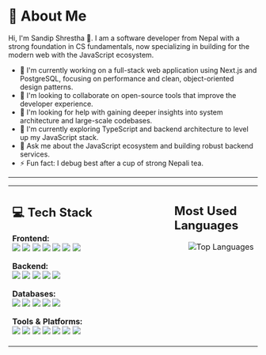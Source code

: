 # 💫 About Me

Hi, I'm Sandip Shrestha 👋. I am a software developer from Nepal with a strong foundation in CS fundamentals, now specializing in building for the modern web with the JavaScript ecosystem.

- 🔭 I'm currently working on a full-stack web application using Next.js and PostgreSQL, focusing on performance and clean, object-oriented design patterns.
- 👯 I'm looking to collaborate on open-source tools that improve the developer experience.
- 🤝 I'm looking for help with gaining deeper insights into system architecture and large-scale codebases.
- 🌱 I'm currently exploring TypeScript and backend architecture to level up my JavaScript stack.
- 💬 Ask me about the JavaScript ecosystem and building robust backend services.
- ⚡ Fun fact: I debug best after a cup of strong Nepali tea.

---

<table width="100%">
  <tr>
    <td width="65%" valign="top">
      <h2 align="left">💻 Tech Stack</h2>
     <p align="left">
  <strong>Frontend:</strong><br>
  <img src="https://img.shields.io/badge/html5-%23E34F26.svg?style=flat&logo=html5&logoColor=white" />
  <img src="https://img.shields.io/badge/css3-%231572B6.svg?style=flat&logo=css3&logoColor=white" />
  <img src="https://img.shields.io/badge/javascript-%23323330.svg?style=flat&logo=javascript&logoColor=%23F7DF1E" />
  <img src="https://img.shields.io/badge/typescript-%23007ACC.svg?style=flat&logo=typescript&logoColor=white" />
  <img src="https://img.shields.io/badge/react-%2320232a.svg?style=flat&logo=react&logoColor=%2361DAFB" />
  <img src="https://img.shields.io/badge/tailwindcss-%2338B2AC.svg?style=flat&logo=tailwind-css&logoColor=white" />
  <img src="https://img.shields.io/badge/threejs-black?style=flat&logo=three.js&logoColor=white" />
</p>
     <p align="left">
  <strong>Backend:</strong><br>
  <img src="https://img.shields.io/badge/node.js-6DA55F?style=flat&logo=node.js&logoColor=white" />
  <img src="https://img.shields.io/badge/express.js-%23404d59.svg?style=flat&logo=express&logoColor=%2361DAFB" />
  <img src="https://img.shields.io/badge/nestjs-%23E0234E.svg?style=flat&logo=nestjs&logoColor=white" />
  <img src="https://img.shields.io/badge/JWT-black?style=flat&logo=JSON%20web%20tokens" />
  <img src="https://img.shields.io/badge/java-%23ED8B00.svg?style=flat&logo=openjdk&logoColor=white" />
</p>
  <p align="left">
  <strong>Databases:</strong><br>
  <img src="https://img.shields.io/badge/mysql-4479A1.svg?style=flat&logo=mysql&logoColor=white" />
  <img src="https://img.shields.io/badge/postgres-%23316192.svg?style=flat&logo=postgresql&logoColor=white" />
  <img src="https://img.shields.io/badge/MongoDB-%234ea94b.svg?style=flat&logo=mongodb&logoColor=white" />
  <img src="https://img.shields.io/badge/Supabase-3ECF8E?style=flat&logo=supabase&logoColor=white" />
  <img src="https://img.shields.io/badge/Prisma-3982CE?style=flat&logo=Prisma&logoColor=white" />
  </p>
     <p align="left">
  <strong>Tools & Platforms:</strong><br>
  <img src="https://img.shields.io/badge/git-%23F05033.svg?style=flat&logo=git&logoColor=white" />
  <img src="https://img.shields.io/badge/github-%23121011.svg?style=flat&logo=github&logoColor=white" />
  <img src="https://img.shields.io/badge/docker-%230db7ed.svg?style=flat&logo=docker&logoColor=white" />
  <img src="https://img.shields.io/badge/Postman-FF6C37?style=flat&logo=postman&logoColor=white" />
  <img src="https://img.shields.io/badge/vercel-%23000000.svg?style=flat&logo=vercel&logoColor=white" />
  <img src="https://img.shields.io/badge/netlify-%23000000.svg?style=flat&logo=netlify&logoColor=#00C7B7" />
  <img src="https://img.shields.io/badge/adobe%20photoshop-%2331A8FF.svg?style=flat&logo=adobe%20photoshop&logoColor=white" />
</p>
    </td>
    <td width="35%" valign="top">
      <h2 align="left">Most Used Languages</h2>
      <p align="right">
  <img src="https://github-readme-stats.vercel.app/api/top-langs/?username=sandip387&theme=dracula&hide_border=false&include_all_commits=true&count_private=true&layout=compact" alt="Top Languages"/>
      </p>
    </td>
  </tr>
</table>
